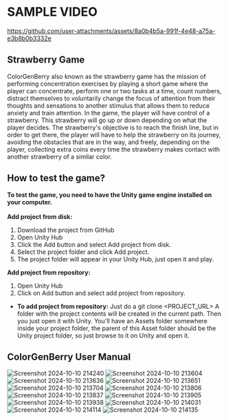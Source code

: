 # SAMPLE VIDEO


https://github.com/user-attachments/assets/8a0b4b5a-991f-4e48-a75a-e3b8b0b3332e


## Strawberry Game
ColorGenBerry also known as the strawberry game has the mission of performing concentration exercises by playing a short game where the player can concentrate, perform one or two tasks at a time, count numbers, distract themselves to voluntarily change the focus of attention from their thoughts and sensations to another stimulus that allows them to reduce anxiety and train attention. In the game, the player will have control of a strawberry. This strawberry will go up or down depending on what the player decides. The strawberry's objective is to reach the finish line, but in order to get there, the player will have to help the strawberry on its journey, avoiding the obstacles that are in the way, and freely, depending on the player, collecting extra coins every time the strawberry makes contact with another strawberry of a similar color.
## How to test the game?
**To test the game, you need to have the Unity game engine installed on your computer.**
<br><br>
**Add project from disk:**
1. Download the project from GitHub
2. Open Unity Hub
3. Click the Add button and select Add project from disk.
4. Select the project folder and click Add project.
5. The project folder will appear in your Unity Hub, just open it and play.

**Add project from repository:**
1. Open Unity Hub 
2. Click on Add button and select add project from repository.
- **To add project from repository:** Just do a git clone <PROJECT_URL>
A folder with the project contents will be created in the current path. Then you just open it with Unity. You'll have an Assets folder somewhere inside your project folder, the parent of this Asset folder should be the Unity project folder, so just browse to it on Unity and open it.

## ColorGenBerry User Manual
![Screenshot 2024-10-10 214240](https://github.com/user-attachments/assets/227c110b-c89f-42e7-9d8d-2e640268525f)
![Screenshot 2024-10-10 213604](https://github.com/user-attachments/assets/f58601c4-bc4c-4cfc-9c95-b18634324b2c)
![Screenshot 2024-10-10 213636](https://github.com/user-attachments/assets/78526953-e847-435b-81fd-6645d67d830a)
![Screenshot 2024-10-10 213651](https://github.com/user-attachments/assets/179cd376-c9d8-49ae-84c2-9bd651767ebe)
![Screenshot 2024-10-10 213704](https://github.com/user-attachments/assets/47d95c55-22f5-4c40-ab91-e3cd59b13c2a)
![Screenshot 2024-10-10 213806](https://github.com/user-attachments/assets/8e6da8f5-ef25-4c21-885b-c3dee59db114)
![Screenshot 2024-10-10 213837](https://github.com/user-attachments/assets/bbac856d-f065-4a7c-b615-dff634c60b4e)
![Screenshot 2024-10-10 213905](https://github.com/user-attachments/assets/b41199a6-47d8-483f-a470-ba95ea8e78c6)
![Screenshot 2024-10-10 213938](https://github.com/user-attachments/assets/32bfa138-cc93-4ce5-9c36-68d4d16ac919)
![Screenshot 2024-10-10 214031](https://github.com/user-attachments/assets/efb5aecc-8de7-4adc-b965-f5a14e5664a0)
![Screenshot 2024-10-10 214114](https://github.com/user-attachments/assets/368d21ca-d6c2-4597-b523-f7fd43243752)
![Screenshot 2024-10-10 214135](https://github.com/user-attachments/assets/1120d7cb-9bc1-4be7-83e5-56af02c8970e)
